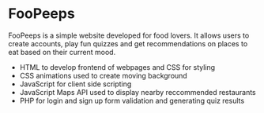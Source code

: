 # FooPeeps  
FooPeeps is a simple website developed for food lovers. It allows users to create accounts, play fun quizzes and get recommendations on places to eat based on their current mood.  
  
* HTML to develop frontend of webpages and CSS for styling
* CSS animations used to create moving background  
* JavaScript for client side scripting  
* JavaScript Maps API used to display nearby reccommended restaurants 
* PHP for login and sign up form validation and generating quiz results  

